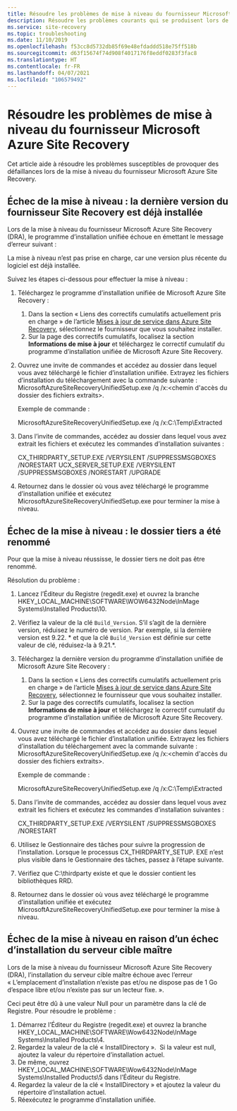 ```yaml
---
title: Résoudre les problèmes de mise à niveau du fournisseur Microsoft Azure Site Recovery
description: Résoudre les problèmes courants qui se produisent lors de la mise à niveau du fournisseur Microsoft Azure Site Recovery.
ms.service: site-recovery
ms.topic: troubleshooting
ms.date: 11/10/2019
ms.openlocfilehash: f53cc8d5732db85f69e48efdaddd518e75ff518b
ms.sourcegitcommit: d63f15674f74d908f4017176f8eddf0283f3fac8
ms.translationtype: HT
ms.contentlocale: fr-FR
ms.lasthandoff: 04/07/2021
ms.locfileid: "106579492"
---
```

# <a name="troubleshoot-microsoft-azure-site-recovery-provider-upgrade-failures"></a>Résoudre les problèmes de mise à niveau du fournisseur Microsoft Azure Site Recovery

Cet article aide à résoudre les problèmes susceptibles de provoquer des défaillances lors de la mise à niveau du fournisseur Microsoft Azure Site Recovery.

## <a name="the-upgrade-fails-reporting-that-the-latest-site-recovery-provider-is-already-installed"></a>Échec de la mise à niveau : la dernière version du fournisseur Site Recovery est déjà installée

Lors de la mise à niveau du fournisseur Microsoft Azure Site Recovery (DRA), le programme d’installation unifiée échoue en émettant le message d’erreur suivant :

La mise à niveau n’est pas prise en charge, car une version plus récente du logiciel est déjà installée.

Suivez les étapes ci-dessous pour effectuer la mise à niveau :

1. Téléchargez le programme d’installation unifiée de Microsoft Azure Site Recovery :
   1. Dans la section « Liens des correctifs cumulatifs actuellement pris en charge » de l’article [Mises à jour de service dans Azure Site Recovery](service-updates-how-to.md#links-to-currently-supported-update-rollups), sélectionnez le fournisseur que vous souhaitez installer.
   2. Sur la page des correctifs cumulatifs, localisez la section **Informations de mise à jour** et téléchargez le correctif cumulatif du programme d’installation unifiée de Microsoft Azure Site Recovery.

2. Ouvrez une invite de commandes et accédez au dossier dans lequel vous avez téléchargé le fichier d’installation unifiée. Extrayez les fichiers d’installation du téléchargement avec la commande suivante : MicrosoftAzureSiteRecoveryUnifiedSetup.exe /q /x:&lt;chemin d'accès du dossier des fichiers extraits&gt;.
    
    Exemple de commande :

    MicrosoftAzureSiteRecoveryUnifiedSetup.exe /q /x:C:\Temp\Extracted

3. Dans l’invite de commandes, accédez au dossier dans lequel vous avez extrait les fichiers et exécutez les commandes d’installation suivantes :
   
    CX_THIRDPARTY_SETUP.EXE /VERYSILENT /SUPPRESSMSGBOXES /NORESTART  UCX_SERVER_SETUP.EXE /VERYSILENT /SUPPRESSMSGBOXES /NORESTART /UPGRADE

1. Retournez dans le dossier où vous avez téléchargé le programme d’installation unifiée et exécutez MicrosoftAzureSiteRecoveryUnifiedSetup.exe pour terminer la mise à niveau. 

## <a name="upgrade-failure-due-to-the-3rd-party-folder-being-renamed"></a>Échec de la mise à niveau : le dossier tiers a été renommé

Pour que la mise à niveau réussisse, le dossier tiers ne doit pas être renommé.

Résolution du problème :

1. Lancez l’Éditeur du Registre (regedit.exe) et ouvrez la branche HKEY_LOCAL_MACHINE\SOFTWARE\WOW6432Node\InMage Systems\Installed Products\10.
1. Vérifiez la valeur de la clé `Build_Version`. S’il s’agit de la dernière version, réduisez le numéro de version. Par exemple, si la dernière version est 9.22. \* et que la clé `Build_Version` est définie sur cette valeur de clé, réduisez-la à 9.21.\*.
1. Téléchargez la dernière version du programme d’installation unifiée de Microsoft Azure Site Recovery :
   1. Dans la section « Liens des correctifs cumulatifs actuellement pris en charge » de l’article [Mises à jour de service dans Azure Site Recovery](service-updates-how-to.md#links-to-currently-supported-update-rollups), sélectionnez le fournisseur que vous souhaitez installer.
   2. Sur la page des correctifs cumulatifs, localisez la section **Informations de mise à jour** et téléchargez le correctif cumulatif du programme d’installation unifiée de Microsoft Azure Site Recovery.
1. Ouvrez une invite de commandes et accédez au dossier dans lequel vous avez téléchargé le fichier d’installation unifiée. Extrayez les fichiers d’installation du téléchargement avec la commande suivante : MicrosoftAzureSiteRecoveryUnifiedSetup.exe /q /x:&lt;chemin d'accès du dossier des fichiers extraits&gt;.

    Exemple de commande :

    MicrosoftAzureSiteRecoveryUnifiedSetup.exe /q /x:C:\Temp\Extracted

1. Dans l’invite de commandes, accédez au dossier dans lequel vous avez extrait les fichiers et exécutez les commandes d’installation suivantes :
   
    CX_THIRDPARTY_SETUP.EXE /VERYSILENT /SUPPRESSMSGBOXES /NORESTART

1. Utilisez le Gestionnaire des tâches pour suivre la progression de l’installation. Lorsque le processus CX_THIRDPARTY_SETUP. EXE n’est plus visible dans le Gestionnaire des tâches, passez à l’étape suivante.
1. Vérifiez que C:\thirdparty existe et que le dossier contient les bibliothèques RRD.
1. Retournez dans le dossier où vous avez téléchargé le programme d’installation unifiée et exécutez MicrosoftAzureSiteRecoveryUnifiedSetup.exe pour terminer la mise à niveau.

## <a name="upgrade-failure-due-to-master-target-installation-failure"></a>Échec de la mise à niveau en raison d’un échec d’installation du serveur cible maître

Lors de la mise à niveau du fournisseur Microsoft Azure Site Recovery (DRA), l’installation du serveur cible maître échoue avec l’erreur « L’emplacement d’installation n’existe pas et/ou ne dispose pas de 1 Go d’espace libre et/ou n’existe pas sur un lecteur fixe. ».

Ceci peut être dû à une valeur Null pour un paramètre dans la clé de Registre. Pour résoudre le problème :

1. Démarrez l’Éditeur du Registre (regedit.exe) et ouvrez la branche HKEY_LOCAL_MACHINE\SOFTWARE\Wow6432Node\InMage Systems\Installed Products\4.
1. Regardez la valeur de la clé « InstallDirectory ».  Si la valeur est null, ajoutez la valeur du répertoire d’installation actuel.
1. De même, ouvrez HKEY_LOCAL_MACHINE\SOFTWARE\Wow6432Node\InMage Systems\Installed Products\5 dans l’Éditeur du Registre.
1. Regardez la valeur de la clé « InstallDirectory » et ajoutez la valeur du répertoire d’installation actuel.
1. Réexécutez le programme d’installation unifiée.
